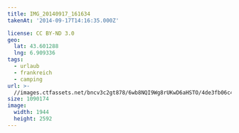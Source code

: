 ```yaml
---
title: IMG_20140917_161634
takenAt: '2014-09-17T14:16:35.000Z'

license: CC BY-ND 3.0
geo:
  lat: 43.601288
  lng: 6.909336
tags:
  - urlaub
  - frankreich
  - camping
url: >-
  //images.ctfassets.net/bncv3c2gt878/6wb8NQI9Wg8rUKwD6aHSTO/4de3fb06c421f096ed2fa8e74cc0ccbd/img_20140917_161634_28031139760_o
size: 1090174
image:
  width: 1944
  height: 2592
---
```

